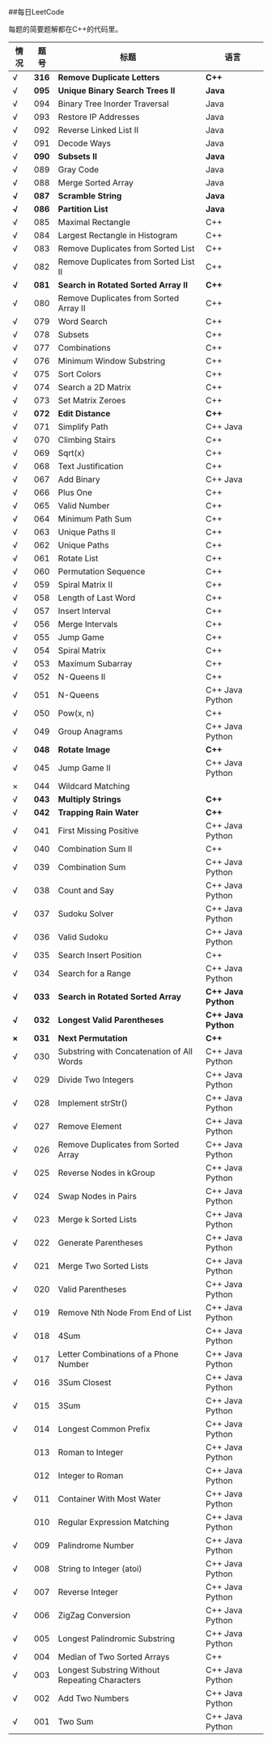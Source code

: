 ##每日LeetCode

每题的简要题解都在C++的代码里。

| 情况 |  题号  |  标题  |  语言  |
|------|-----|---|---|
|√| **316**| **Remove Duplicate Letters** | **C++**|
|√| **095**| **Unique Binary Search Trees II** | **Java**|
|√| 094 | Binary Tree Inorder Traversal | Java |
|√| 093 | Restore IP Addresses | Java |
|√| 092 | Reverse Linked List II | Java |
|√| 091 | Decode Ways | Java |
|√| **090** | **Subsets II** | **Java** |
|√| 089 | Gray Code | Java |
|√| 088 | Merge Sorted Array | Java |
|**√**| **087** | **Scramble String** | **Java** |
|**√**| **086** | **Partition List** | **Java** |
|√| 085 |Maximal Rectangle　| C++ |
|√| 084 | Largest Rectangle in Histogram | C++|
|√| 083 | Remove Duplicates from Sorted List | C++ |
|√| 082 | Remove Duplicates from Sorted List II | C++ |
|**√**| **081** |**Search in Rotated Sorted Array II** | **C++** |
|√| 080 | Remove Duplicates from Sorted Array II | C++ |
|√| 079 | Word Search |  C++ |
|√| 078 | Subsets | C++|
|√| 077 | Combinations | C++ |
|√| 076 | Minimum Window Substring | C++ |
|√| 075 | Sort Colors | C++ |
|√| 074 | Search a 2D Matrix | C++ |
|√| 073 | Set Matrix Zeroes | C++ |
|√| **072** | **Edit Distance** | **C++** 
|√| 071 | Simplify Path | C++ Java|
|√| 070 | Climbing Stairs | C++ |
|√| 069 | Sqrt(x) | C++ |
|√| 068 | Text Justification | C++ |
|√| 067 | Add Binary | C++ Java|
|√| 066 | Plus One | C++ |
|√| 065 | Valid Number | C++ |
|√| 064 | Minimum Path Sum | C++ |
|√| 063 | Unique Paths II | C++ |
|√| 062 | Unique Paths | C++ |
|√| 061 | Rotate List | C++ |
|√| 060 | Permutation Sequence | C++ |
|√| 059 | Spiral Matrix II | C++ 
|√| 058 | Length of Last Word | C++ |
|√| 057 | Insert Interval | C++ |
|√| 056 | Merge Intervals | C++ |
|√| 055 | Jump Game | C++ |
|√| 054 | Spiral Matrix | C++ |
|√| 053 | Maximum Subarray | C++|
|√| 052 | N-Queens II| C++|
|√| 051 | N-Queens | C++ Java Python|
|√| 050 | Pow(x, n) | C++|
|√| 049 | Group Anagrams | C++ Java Python|
|√|**048**| **Rotate Image** | **C++** |
|√|045| Jump Game II | C++ Java Python|
|×| 044 | Wildcard Matching | |
|√|**043** | **Multiply Strings** | **C++**
|√| **042** | **Trapping Rain Water** | **C++**|
|√| 041 | First Missing Positive | C++ Java Python|
|√| 040 |Combination Sum II | C++ |
|√| 039 | Combination Sum | C++ Java Python|
|√| 038 | Count and Say | C++ Java Python|
|√| 037 | Sudoku Solver | C++ Java Python|
|√| 036 | Valid Sudoku | C++ Java Python |
|√|035|Search Insert Position|C++|
|√|034|Search for a Range|C++ Java Python|
|**√**|**033**|**Search in Rotated Sorted Array**|**C++ Java Python**|
|**√**|**032** | **Longest Valid Parentheses**| **C++ Java Python**|
|**×**| **031** | **Next Permutation** | **C++** |
|√| 030 | Substring with Concatenation of All Words| C++ Java Python|
|√| 029| Divide Two Integers | C++ Java Python|
|√| 028 | Implement strStr()| C++ Java Python|
|√| 027 | Remove Element| C++ Java Python|
|√| 026 | Remove Duplicates from Sorted Array| C++ Java Python|
|√| 025 | Reverse Nodes in kGroup| C++ Java Python|
|√ |  024 | Swap Nodes in Pairs | C++ Java Python |
|√ | 023 | Merge k Sorted Lists | C++ Java Python |
|√ |  022 |  Generate Parentheses| C++ Java Python|
| √ |   021 |   Merge Two Sorted Lists | C++ Java Python|
| √ |   020 |  Valid Parentheses | C++ Java Python |
|√  | 019  |Remove Nth Node From End of List | C++ Java Python |
|√  | 018  |4Sum | C++ Java Python |
|√  | 017  |Letter Combinations of a Phone Number | C++ Java Python |
|√  | 016  |3Sum Closest | C++ Java Python |
|√  | 015  |3Sum | C++ Java Python |
|√  | 014  |Longest Common Prefix | C++ Java Python |
|  | 013  |Roman to Integer | C++ Java Python |
|  | 012  |Integer to Roman | C++ Java Python |
|√  | 011  |Container With Most Water | C++ Java Python |
|  | 010  |Regular Expression Matching | C++ Java Python |
|√  | 009  |Palindrome Number | C++ Java Python |
|√  | 008  |String to Integer (atoi) | C++ Java Python |
|√  | 007  |Reverse Integer| C++ Java Python |
|√  | 006  |	ZigZag Conversion | C++ Java Python |
|√  | 005  |Longest Palindromic Substring | C++ Java Python |
|√  | 004  |Median of Two Sorted Arrays | C++  |
|√  | 003  |Longest Substring Without Repeating Characters | C++ Java Python |
|√  | 002  |Add Two Numbers | C++ Java Python |
|√  | 001  |Two Sum | C++ Java Python |
